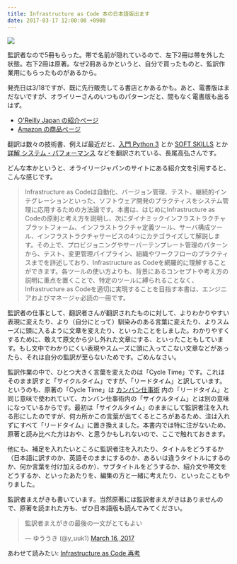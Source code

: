 ```yaml
---
title: Infrastructure as Code 本の日本語版出ます
date: 2017-03-17 12:00:00 +0900
---
```


![](/images/2017/03/iac.jpg)

監訳者なので5冊もらった。帯で名前が隠れているので、左下2冊は帯を外した状態。右下2冊は原著。なぜ2冊あるかというと、自分で買ったものと、監訳作業用にもらったものがあるから。

発売日は3/18ですが、既に先行販売してる書店とかあるかも。あと、電書版はまだないですが、オライリーさんのいつものパターンだと、間もなく電書版も出るはず。

* [O'Reilly Japan の紹介ページ](https://www.oreilly.co.jp/books/9784873117966/)
* [Amazon の商品ページ](https://www.amazon.co.jp/dp/4873117968)


翻訳は数々の技術書、例えば最近だと、[入門 Python 3](https://www.amazon.co.jp/dp/4873117380) とか [SOFT SKILLS](https://www.amazon.co.jp/dp/4822251551) とか [詳解 システム・パフォーマンス](https://www.amazon.co.jp/dp/4873117909) などを翻訳されている、長尾高弘さんです。

どんな本かというと、オライリージャパンのサイトにある紹介文を引用すると、こんな感じです。

> Infrastructure as Codeは自動化、バージョン管理、テスト、継続的インテグレーションといった、ソフトウェア開発のプラクティスをシステム管理に応用するための方法論です。本書は、はじめにInfrastructure as Codeの原則と考え方を説明し、次にダイナミックインフラストラクチャプラットフォーム、インフラストラクチャ定義ツール、サーバ構成ツール、インフラストラクチャサービスの4つにカテゴライズして解説します。その上で、プロビジョニングやサーバーテンプレート管理のパターンから、テスト、変更管理パイプライン、組織やワークフローのプラクティスまでを詳述しており、Infrastructure as Codeを網羅的に理解することができます。各ツールの使い方よりも、背景にあるコンセプトや考え方の説明に重点を置くことで、特定のツールに縛られることなく、Infrastructure as Codeを適切に実現することを目指す本書は、エンジニアおよびマネージャ必読の一冊です。

監訳者の仕事として、翻訳者さんが翻訳されたものに対して、よりわかりやすい表現に変えたり、より（自分にとって）馴染みのある言葉に変えたり、よりスムーズに頭に入るように文章を変えたり、といったことをしました。わかりやすくするために、敢えて原文から少し外れた文章にする、といったこともしています。もし文中でわかりにくい表現やスムーズに頭に入ってこない文章などがあったら、それは自分の監訳が至らないためです。ごめんなさい。

監訳作業の中で、ひとつ大きく言葉を変えたのは「Cycle Time」です。これはそのまま訳すと「サイクルタイム」ですが、「リードタイム」と訳しています。というのも、原著の「Cycle Time」は [カンバン仕事術](https://www.amazon.co.jp/dp/487311764X) 内の「リードタイム」と同じ意味で使われていて、カンバン仕事術内の「サイクルタイム」とは別の意味になっているからです。最初は「サイクルタイム」のままにして監訳者注を入れる形にしたのですが、何カ所かこの言葉が出てくるところがあるため、注は入れずにすべて「リードタイム」に置き換えました。本書内では特に注がないため、原著と読み比べた方はおや、と思うかもしれないので、ここで触れておきます。

他にも、補足を入れたいところに監訳者注を入れたり、タイトルをどうするか（日本語に訳すのか、英語そのままにするのか、あるいは違うタイトルにするのか、何か言葉を付け加えるのか）、サブタイトルをどうするか、紹介文や帯文をどうするか、といったあたりを、編集の方と一緒に考えたり、といったこともやりました。

監訳者まえがきも書いています。当然原著には監訳者まえがきはありませんので、原著を読まれた方も、ぜひ日本語版も読んでみてください。

<blockquote class="twitter-tweet" data-lang="en"><p lang="ja" dir="ltr">監訳者まえがきの最後の一文がとてもよい</p>&mdash; ゆううき (@y_uuk1) <a href="https://twitter.com/y_uuk1/status/842227662072438784">March 16, 2017</a></blockquote>
<script async src="//platform.twitter.com/widgets.js" charset="utf-8"></script>

あわせて読みたい: [Infrastructure as Code 再考](http://mizzy.org/blog/2016/04/22/1/)
